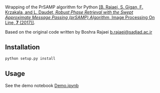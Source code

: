 Wrapping of the PrSAMP algorithm for Python [[B. Rajaei, S. Gigan, F. Krzakala, and L. Daudet, *Robust Phase Retrieval with the Swept Approximate Message Passing (prSAMP) Algorithm*, Image Processing On Line, **7** (2017)]](http://www.ipol.im/pub/art/2017/178/).

Based on the original code written by Boshra Rajaei [b.rajaei@sadjad.ac.ir](mailto:b.rajaei@sadjad.ac.ir)

## Installation

```bash
python setup.py install
```

## Usage

See the demo notebook [Demo.ipynb](./master/Demo.ipynb)
